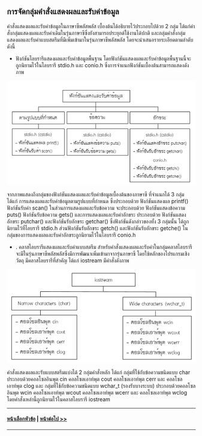 ## การจัดกลุ่มคำสั่งแสดงผลและรับค่าข้อมูล
คำสั่งแสดงผลและรับค่าข้อมูลในภาษาซีพลัสพลัส เบื้องต้นได้อธิบายไว้ประกอบไปด้วย 2 กลุ่ม ได้แก่คำสั่งกลุ่มแสดงผลและรับค่าเดิมในรุ่นภาษาซีซึ่งยังสามารถประยุกต์ใช้งานได้ปกติ และกลุ่มคำสั่งกลุ่มแสดงผลและรับค่าแบบสตรีมที่มีเพิ่มเข้ามาในรุ่นภาษาซีพลัสพลัส โดยจะนำเสนอรายระเอียดตามลำดับดังนี้

* ฟังก์ชันไลบรารีแสดงผลและรับค่าข้อมูลพื้นฐาน โดยฟังก์ชันแสดงผลและรับค่าข้อมูลพื้นฐานนี้จะถูกนิยามไว้ในไลบรารี stdio.h และ conio.h ซึ่งการจำแนกฟังก์ชันเบื้องต้นสามารถแสดงดังภาพ

<img src=img/0501.png>

จากภาพแสดงถึงกลุ่มของฟังก์ชันแสดงผลและรับค่าข้อมูลเบื้องต้นของภาษาซี ที่จำแนกได้ 3 กลุ่ม ได้แก่ การแสดงผลและรับค่าข้อมูลตามรูปแบบที่กำหนด ซึ่งประกอบด้วย ฟังก์ชันแสดงผล printf() ฟังก์ชันรับค่า scan() ในส่วนการแสดงผลและรับข้อความ จะประกอบด้วย ฟังก์ชันแสดงข้อความ puts() ฟังก์ชันรับข้อความ gets() และการแสดงผลและรับค่าอักขระ ประกอบด้วย ฟังก์ชันแสดงอักขระ putchar() และฟังก์ชันรับอักขระ getchar() ซึ่งฟังก์ชันดังกล่าวของทั้ง 3 กลุ่มนั้น ได้ถูกนิยามไว้ที่ไลบรารี stdio.h ส่วนฟังก์ชันรับอักขระ getch() และฟังก์ชันรับอักขระ getche() ในกลุ่มของการแสดงผลและรับค่าอักขระถูกนิยามไว้ในไลบรารี conio.h

* .  คลาสไลบรารีแสดงผลและรับค่าแบบสตรีม สำหรับคำสั่งแสดงผลและรับค่าในกลุ่มคลาสไลบรารี จะมีในรุ่นภาษาซีพลัสพลัสซึ่งมีการพัฒนาเพิ่มเข้ามาจากรุ่นภาษาซี โดยใช้หลักของโปรแกรมเชิงวัตถุ มีคลาสไลบรารีที่สำคัญ ได้แก่ iostream มีคำสั่งดังภาพ

<img src=img/0502.png>

คำสั่งแสดงผลและรับแบบสตรีมแบ่งได้ 2 กลุ่มคำสั่งหลัก ได้แก่ กลุ่มที่ใช้กับข้อความชนิดแบบ char ประกอบด้วยคอลโซลอินพุต cin คอลโซลเอาท์พุต cout คอลโซลเอาท์พุต cerr และ คอลโซลเอาท์พุต clog และ กลุ่มที่ใช้กับข้อความชนิดแบบ wchar_t (รองรับบางระบบ) ประกอบด้วยคอลโซลอินพุต wcin คอลโซลเอาท์พุต wcout คอลโซลเอาท์พุต wcerr และ คอลโซลเอาท์พุต wclog โดยคำสั่งเหล่านี้ถูกนิยามไว้ในคลาสไลบรารี iostream

---
#### [หน้าเลือกหัวข้อ](README.md) | [หน้าต่อไป >>](0502.md)
---
